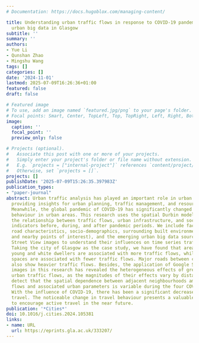 ```yaml
---
# Documentation: https://docs.hugoblox.com/managing-content/

title: Understanding urban traffic flows in response to COVID-19 pandemic with emerging
  urban big data in Glasgow
subtitle: ''
summary: ''
authors:
- Yue Li
- Qunshan Zhao
- Mingshu Wang
tags: []
categories: []
date: '2024-11-01'
lastmod: 2025-07-09T16:26:36+01:00
featured: false
draft: false

# Featured image
# To use, add an image named `featured.jpg/png` to your page's folder.
# Focal points: Smart, Center, TopLeft, Top, TopRight, Left, Right, BottomLeft, Bottom, BottomRight.
image:
  caption: ''
  focal_point: ''
  preview_only: false

# Projects (optional).
#   Associate this post with one or more of your projects.
#   Simply enter your project's folder or file name without extension.
#   E.g. `projects = ["internal-project"]` references `content/project/deep-learning/index.md`.
#   Otherwise, set `projects = []`.
projects: []
publishDate: '2025-07-09T15:26:35.397983Z'
publication_types:
- "paper-journal"
abstract: Urban traffic analysis has played an important role in urban development,
  providing insights for urban planning, traffic management, and resource allocation.
  Meanwhile, the global pandemic of COVID-19 has significantly changed people's travel
  behaviour in urban areas. This research uses the spatial Durbin model to understand
  the relationship between traffic flows, urban infrastructure, and socio-demographic
  indicators before, during, and after pandemic periods. We include factors such as
  road characteristics, socio-demographics, surrounding built environments (land use
  and nearby points of interest), and the emerging urban big data source of Google
  Street View images to understand their influences on time series traffic flows.
  Taking the city of Glasgow as the case study, we have found that areas with more
  young and white dwellers are associated with more traffic flows, while natural green
  spaces are associated with fewer traffic flows. Major roads between cities and towns
  also show heavier traffic flows. Besides, the application of Google Street View
  images in this research has revealed the heterogeneous effects of green space on
  urban traffic flows, as the magnitudes of their effects vary by distance. We also
  detect that the spatial dependence between adjacent neighbourhoods among the traffic
  flows and associated urban parameters is variable during the four COVID-19 periods.
  With the influence of COVID-19, there has been a significant decrease in long-distance
  travel. The noticeable change in travel behaviour presents a valuable opportunity
  to encourage active travel in the near future.
publication: '*Cities*'
doi: 10.1016/j.cities.2024.105381
links:
- name: URL
  url: https://eprints.gla.ac.uk/333207/
---
```


